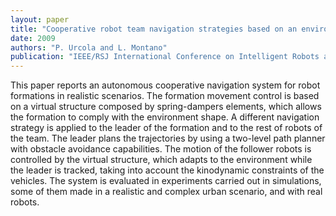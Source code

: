 ```yaml
---
layout: paper
title: "Cooperative robot team navigation strategies based on an environment model"
date: 2009
authors: "P. Urcola and L. Montano"
publication: "IEEE/RSJ International Conference on Intelligent Robots and Systems (IROS)"
---
```


This paper reports an autonomous cooperative navigation system for robot formations in realistic scenarios.
The formation movement control is based on a virtual structure composed by spring-dampers elements, which allows the formation to comply with the environment shape.
A different navigation strategy is applied to the leader of the formation and to the rest of robots of the team.
The leader plans the trajectories by using a two-level path planner with obstacle avoidance capabilities.
The motion of the follower robots is controlled by the virtual structure, which adapts to the
environment while the leader is tracked, taking into account the kinodynamic constraints of the vehicles.
The system is evaluated in experiments carried out in simulations, some of them made in a realistic and complex urban scenario, and with real robots.

